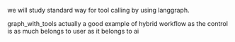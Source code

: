we will study standard way for tool calling by using langgraph.

graph_with_tools actually a good example of hybrid workflow as the control is as much belongs to user as it belongs to ai